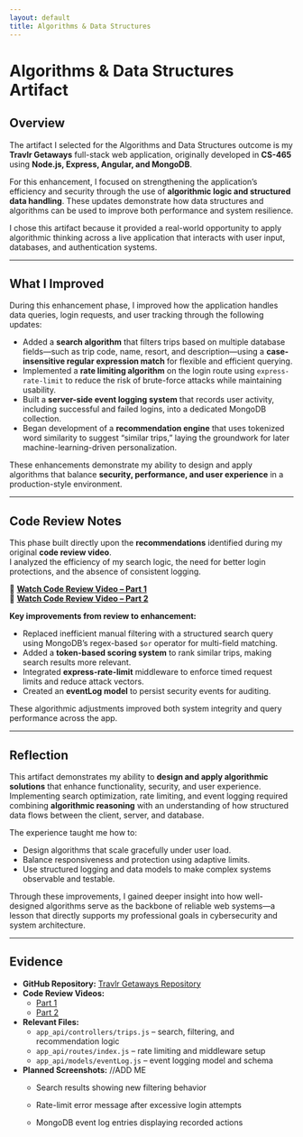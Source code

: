 ```yaml
---
layout: default
title: Algorithms & Data Structures
---
```


<link rel="stylesheet" href="../../assets/css/custom.css">

# Algorithms & Data Structures Artifact

## Overview
The artifact I selected for the Algorithms and Data Structures outcome is my **Travlr Getaways** full-stack web application, originally developed in **CS-465** using **Node.js, Express, Angular, and MongoDB**.  

For this enhancement, I focused on strengthening the application’s efficiency and security through the use of **algorithmic logic and structured data handling**. These updates demonstrate how data structures and algorithms can be used to improve both performance and system resilience.

I chose this artifact because it provided a real-world opportunity to apply algorithmic thinking across a live application that interacts with user input, databases, and authentication systems.

---

## What I Improved
During this enhancement phase, I improved how the application handles data queries, login requests, and user tracking through the following updates:

- Added a **search algorithm** that filters trips based on multiple database fields—such as trip code, name, resort, and description—using a **case-insensitive regular expression match** for flexible and efficient querying.  
- Implemented a **rate limiting algorithm** on the login route using `express-rate-limit` to reduce the risk of brute-force attacks while maintaining usability.  
- Built a **server-side event logging system** that records user activity, including successful and failed logins, into a dedicated MongoDB collection.  
- Began development of a **recommendation engine** that uses tokenized word similarity to suggest “similar trips,” laying the groundwork for later machine-learning-driven personalization.  

These enhancements demonstrate my ability to design and apply algorithms that balance **security, performance, and user experience** in a production-style environment.

<!-- TODO: Add screenshots showing search results before and after enhancement -->
<!-- TODO: Add screenshot showing rate limiter -->
<!-- TODO: Add screenshot of eventLog  -->
---

## Code Review Notes
This phase built directly upon the **recommendations** identified during my original **code review video**.  
I analyzed the efficiency of my search logic, the need for better login protections, and the absence of consistent logging.

🎥 [**Watch Code Review Video – Part 1**](https://youtu.be/yE4y5FZN2ck)  
🎥 [**Watch Code Review Video – Part 2**](https://youtu.be/-rbaklZHxl4)

**Key improvements from review to enhancement:**
- Replaced inefficient manual filtering with a structured search query using MongoDB’s regex-based `$or` operator for multi-field matching.  
- Added a **token-based scoring system** to rank similar trips, making search results more relevant.  
- Integrated **express-rate-limit** middleware to enforce timed request limits and reduce attack vectors.  
- Created an **eventLog model** to persist security events for auditing.  

These algorithmic adjustments improved both system integrity and query performance across the app.
<!-- TODO: screenshot of your trips.js -->


---

## Reflection
This artifact demonstrates my ability to **design and apply algorithmic solutions** that enhance functionality, security, and user experience.  
Implementing search optimization, rate limiting, and event logging required combining **algorithmic reasoning** with an understanding of how structured data flows between the client, server, and database.

The experience taught me how to:
- Design algorithms that scale gracefully under user load.  
- Balance responsiveness and protection using adaptive limits.  
- Use structured logging and data models to make complex systems observable and testable.  

Through these improvements, I gained deeper insight into how well-designed algorithms serve as the backbone of reliable web systems—a lesson that directly supports my professional goals in cybersecurity and system architecture.

---

## Evidence
- **GitHub Repository:** [Travlr Getaways Repository](https://github.com/thatone313/CS465FullStackDevelopment)  
- **Code Review Videos:**  
  - [Part 1](https://youtu.be/yE4y5FZN2ck)  
  - [Part 2](https://youtu.be/-rbaklZHxl4)  
- **Relevant Files:**  
  - `app_api/controllers/trips.js` – search, filtering, and recommendation logic  
  - `app_api/routes/index.js` – rate limiting and middleware setup  
  - `app_api/models/eventLog.js` – event logging model and schema  
- **Planned Screenshots:**  //ADD ME
  - Search results showing new filtering behavior  
  - Rate-limit error message after excessive login attempts  
  - MongoDB event log entries displaying recorded actions
 
    <!-- TODO: After capturing screenshots, upload them to artifacts/algorithms-data-structures/images/-->
    <!-- TODO: Replace bulletpoints with images-->
